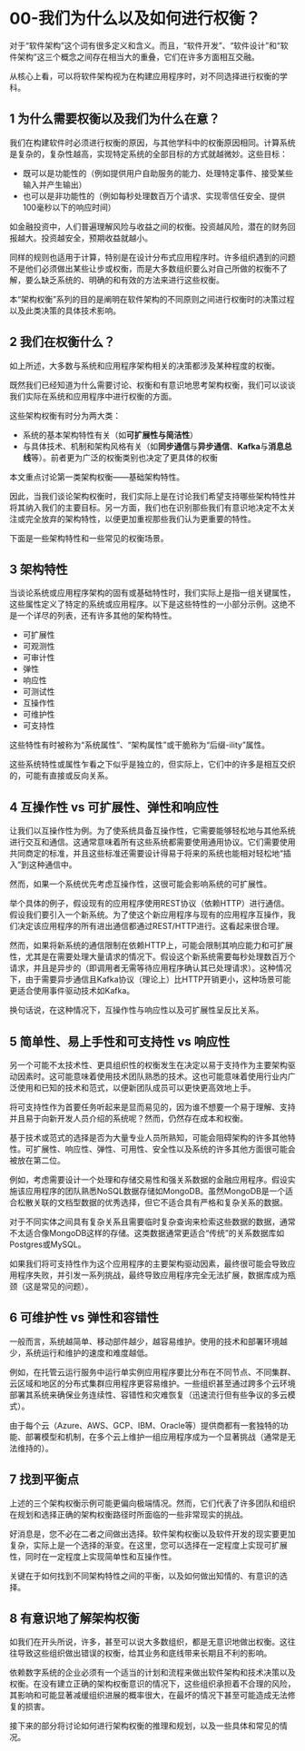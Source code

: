 # 00-我们为什么以及如何进行权衡？

对于“软件架构”这个词有很多定义和含义。而且，“软件开发”、“软件设计”和“软件架构”这三个概念之间存在相当大的重叠，它们在许多方面相互交融。

从核心上看，可以将软件架构视为在构建应用程序时，对不同选择进行权衡的学科。

## 1 为什么需要权衡以及我们为什么在意？

我们在构建软件时必须进行权衡的原因，与其他学科中的权衡原因相同。计算系统是复杂的，复杂性越高，实现特定系统的全部目标的方式就越微妙。这些目标：

- 既可以是功能性的（例如提供用户自助服务的能力、处理特定事件、接受某些输入并产生输出）
- 也可以是非功能性的（例如每秒处理数百万个请求、实现零信任安全、提供100毫秒以下的响应时间）

如金融投资中，人们普遍理解风险与收益之间的权衡。投资越风险，潜在的财务回报越大。投资越安全，预期收益就越小。

同样的规则也适用于计算，特别是在设计分布式应用程序时。许多组织遇到的问题不是他们必须做出某些让步或权衡，而是大多数组织要么对自己所做的权衡不了解，要么缺乏系统的、明确的和有效的方法来进行这些权衡。

本“架构权衡”系列的目的是阐明在软件架构的不同原则之间进行权衡时的决策过程以及此类决策的具体技术影响。

## 2 我们在权衡什么？

如上所述，大多数与系统和应用程序架构相关的决策都涉及某种程度的权衡。

既然我们已经知道为什么需要讨论、权衡和有意识地思考架构权衡，我们可以谈谈我们实际在系统和应用程序中进行权衡的方面。

这些架构权衡有时分为两大类：

- 系统的基本架构特性有关（如**可扩展性与简洁性**）
- 与具体技术、机制和架构风格有关（如**同步通信**与**异步通信**、**Kafka**与**消息总线**等）。前者更为广泛的权衡类别也决定了更具体的权衡

本文重点讨论第一类架构权衡——基础架构特性。

因此，当我们谈论架构权衡时，我们实际上是在讨论我们希望支持哪些架构特性并将其纳入我们的主要目标。另一方面，我们也在识别那些我们有意识地决定不太关注或完全放弃的架构特性，以便更加重视那些我们认为更重要的特性。

下面是一些架构特性和一些常见的权衡场景。

## 3 架构特性

当谈论系统或应用程序架构的固有或基础特性时，我们实际上是指一组关键属性，这些属性定义了特定的系统或应用程序。以下是这些特性的一小部分示例。这绝不是一个详尽的列表，还有许多其他的架构特性。

- 可扩展性
- 可观测性
- 可审计性
- 弹性
- 响应性
- 可测试性
- 互操作性
- 可维护性
- 可支持性

这些特性有时被称为“系统属性”、“架构属性”或干脆称为“后缀-ility”属性。

这些系统特性或属性乍看之下似乎是独立的，但实际上，它们中的许多是相互交织的，可能有直接或反向关系。

## 4 互操作性 vs 可扩展性、弹性和响应性

让我们以互操作性为例。为了使系统具备互操作性，它需要能够轻松地与其他系统进行交互和通信。这通常意味着所有这些系统都需要使用通用协议。它们需要使用共同商定的标准，并且这些标准还需要设计得易于将来的系统也能相对轻松地“插入”到这种通信中。

然而，如果一个系统优先考虑互操作性，这很可能会影响系统的可扩展性。

举个具体的例子，假设现有的应用程序使用REST协议（依赖HTTP）进行通信。假设我们要引入一个新系统。为了使这个新应用程序与现有的应用程序互操作，我们决定该应用程序的所有进出通信都通过REST/HTTP进行。这看起来很合理。

然而，如果将新系统的通信限制在依赖HTTP上，可能会限制其响应能力和可扩展性，尤其是在需要处理大量请求的情况下。假设这个新系统需要每秒处理数百万个请求，并且是异步的（即调用者无需等待应用程序确认其已处理请求）。这种情况下，由于需要异步通信且Kafka协议（理论上）比HTTP开销更小，这种场景可能更适合使用事件驱动技术如Kafka。

换句话说，在这种情况下，互操作性与响应性以及可扩展性呈反比关系。

## 5  简单性、易上手性和可支持性 vs 响应性

另一个可能不太技术性、更具组织性的权衡发生在决定以易于支持作为主要架构驱动因素时。这可能意味着使用技术团队熟悉的技术。这也可能意味着使用行业内广泛使用和已知的技术和范式，以便新团队成员可以更快更高效地上手。

将可支持性作为首要任务听起来是显而易见的，因为谁不想要一个易于理解、支持并且易于向新开发人员介绍的系统呢？然而，仍然存在成本和权衡。

基于技术或范式的选择是否为大量专业人员所熟知，可能会阻碍架构的许多其他特性。可扩展性、响应性、弹性、可用性、安全性以及系统的许多其他方面很可能会被放在第二位。

例如，考虑需要设计一个处理和存储交易性和强关系数据的金融应用程序。假设实施该应用程序的团队熟悉NoSQL数据存储如MongoDB。虽然MongoDB是一个适合松散关联的文档型数据的优秀选择，但它不适合具有严格和复杂关系的数据。

对于不同实体之间具有复杂关系且需要临时复杂查询来检索这些数据的数据，通常不太适合像MongoDB这样的存储。这类数据通常更适合“传统”的关系数据库如Postgres或MySQL。

如果我们将可支持性作为这个应用程序的主要架构驱动因素，最终很可能会导致应用程序失败，并引发一系列挑战，最终导致应用程序完全无法扩展，数据库成为瓶颈（这是常见的问题）。

## 6 可维护性 vs 弹性和容错性

一般而言，系统越简单、移动部件越少，越容易维护。使用的技术和部署环境越少，系统运行和维护的速度和难度越低。

例如，在托管云运行服务中运行单实例应用程序要比分布在不同节点、不同集群、云区域和地区的分布式集群应用程序更容易维护。一些组织甚至通过跨多个云环境部署其系统来确保业务连续性、容错性和灾难恢复（迅速流行但有些争议的多云模式）。

由于每个云（Azure、AWS、GCP、IBM、Oracle等）提供商都有一套独特的功能、部署模型和机制，在多个云上维护一组应用程序成为一个显著挑战（通常是无法维持的）。

## 7 找到平衡点

上述的三个架构权衡示例可能更偏向极端情况。然而，它们代表了许多团队和组织在规划和选择正确的架构权衡路径时所面临的一些非常现实的挑战。

好消息是，您不必在二者之间做出选择。软件架构权衡以及软件开发的现实要更加复杂，实际上是一个选择的渐变。在这里，您可以选择在一定程度上实现可扩展性，同时在一定程度上实现简单性和互操作性。

关键在于如何找到不同架构特性之间的平衡，以及如何做出知情的、有意识的选择。

## 8 有意识地了解架构权衡

如我们在开头所说，许多，甚至可以说大多数组织，都是无意识地做出权衡。这往往导致这些组织做出错误的权衡，给其业务和底线带来长期且不利的影响。

依赖数字系统的企业必须有一个适当的计划和流程来做出软件架构和技术决策以及权衡。在没有建立正确的架构权衡意识的情况下，这些组织承担着不合理的风险，其影响和可能显著减缓组织进展的概率很大，在最坏的情况下甚至可能造成无法修复的损害。

接下来的部分将讨论如何进行架构权衡的推理和规划，以及一些具体和常见的情况。